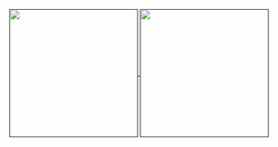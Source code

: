 <a href="" style="pointer-events: none;">
  <img align="center" src="https://github-readme-stats.anuraghazra1.vercel.app/api/top-langs/?username=FlyKite&theme=nord" height="230"/>
</a>
<a href="" style="pointer-events: none;">
  <img align="center" src="https://github-readme-stats.anuraghazra1.vercel.app/api?username=FlyKite&show_icons=true&count_private=true&theme=nord" height="230"/>
</a>
<!--
### Hi there 👋

**FlyKite/FlyKite** is a ✨ _special_ ✨ repository because its `README.md` (this file) appears on your GitHub profile.

Here are some ideas to get you started:

- 🔭 I’m currently working on ...
- 🌱 I’m currently learning ...
- 👯 I’m looking to collaborate on ...
- 🤔 I’m looking for help with ...
- 💬 Ask me about ...
- 📫 How to reach me: ...
- 😄 Pronouns: ...
- ⚡ Fun fact: ...
-->
